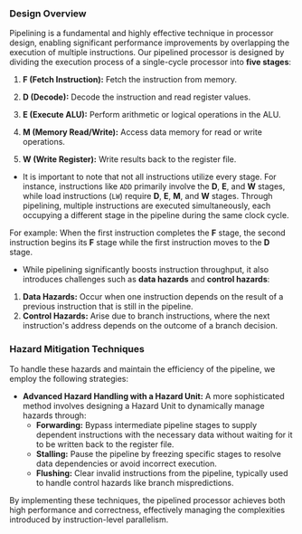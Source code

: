 ### Design Overview

Pipelining is a fundamental and highly effective technique in processor design, enabling significant performance improvements by overlapping the execution of multiple instructions. Our pipelined processor is designed by dividing the execution process of a single-cycle processor into **five stages**:

1. **F (Fetch Instruction):** Fetch the instruction from memory.

2. **D (Decode):** Decode the instruction and read register values.

3. **E (Execute ALU):** Perform arithmetic or logical operations in the ALU.

4. **M (Memory Read/Write):** Access data memory for read or write operations.

5. **W (Write Register):** Write results back to the register file.

- It is important to note that not all instructions utilize every stage. For instance, instructions like `ADD` primarily involve the **D**, **E**, and **W** stages, while load instructions (`LW`) require **D**, **E**, **M**, and **W** stages. Through pipelining, multiple instructions are executed simultaneously, each occupying a different stage in the pipeline during the same clock cycle. 

For example: When the first instruction completes the **F** stage, the second instruction begins its **F** stage while the first instruction moves to the **D** stage.

- While pipelining significantly boosts instruction throughput, it also introduces challenges such as **data hazards** and **control hazards**:

1. **Data Hazards:** Occur when one instruction depends on the result of a previous instruction that is still in the pipeline.
2. **Control Hazards:** Arise due to branch instructions, where the next instruction's address depends on the outcome of a branch decision.

### Hazard Mitigation Techniques

To handle these hazards and maintain the efficiency of the pipeline, we employ the following strategies:

- **Advanced Hazard Handling with a Hazard Unit:** A more sophisticated method involves designing a Hazard Unit to dynamically manage hazards through:
  - **Forwarding:** Bypass intermediate pipeline stages to supply dependent instructions with the necessary data without waiting for it to be written back to the register file.
  - **Stalling:** Pause the pipeline by freezing specific stages to resolve data dependencies or avoid incorrect execution.
  - **Flushing:** Clear invalid instructions from the pipeline, typically used to handle control hazards like branch mispredictions.

By implementing these techniques, the pipelined processor achieves both high performance and correctness, effectively managing the complexities introduced by instruction-level parallelism.

